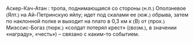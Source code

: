 ---
---

Аскер-Кач-Атан
: тропа, поднимающаяся со стороны ⦅н.п.⦆ Оползневое ⦅Ялт.⦆ на Ай-Петринскую яйлу; идет под скалами ее ⦅юж.⦆ обрыва, затем по наклонной полке и выходит на плато в 0,3 км к ⦅В⦆ от ⦅прох.⦆ Миэссис-Богаз ⦅тюрк.⦆ «солдат потерял крест» (⦅возм.⦆, в значении «награду», «честь») – связано с каким-то событием. 
